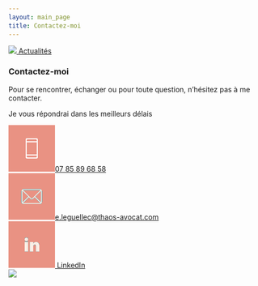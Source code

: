 ```yaml
---
layout: main_page
title: Contactez-moi
---
```

  <div class="row text-justify darker">
    <div class="col-md-6 p-0">
      <div class="col-md-12 pr-md-5 pl-md-5 light contact-nav">
        <a href="{{ site.baseurl }}/actualités">
          <img src="{{ site.baseurl }}/images/fleche-left@2x.png"/> Actualités
        </a>
      </div>
      <div class="col-md-12 pr-md-5 pl-md-5 pt-3 pb-3">
        <h3>Contactez-moi</h3>
        <p>Pour se rencontrer, échanger ou pour toute question, n’hésitez pas à me contacter.</p>
        <p>Je vous répondrai dans les meilleurs délais</p>
        <div class="contact-boxes">
          <div class="contact-boxes-item">
            <a href="tel:0785896858"><img src="images/phone-sticky-salmon.png" alt="Contactez-nous par téléphone"><span>07 85 89 68 58</span></a>
          </div>
          <div class="contact-boxes-item">
            <a href="mailto:e.leguellec@thaos-avocat.com?subject=Demande de renseignements"><img src="images/mail-sticky-salmon.png" alt="Contactez-nous par mail"><span>e.leguellec@thaos-avocat.com</span></a>
          </div>
          <div class="contact-boxes-item">
            <a href="https://www.linkedin.com/in/esther-le-guellec-98736873/"><img src="images/LinkedIn-sticky-salmon.png" alt="Contactez-nous par LinkedIn"> LinkedIn</a>
          </div>
        </div>
      </div>
    </div>
    <div class="col-md-6 contact p-0">
      <img src="{{ site.baseurl }}/images/contact.jpg"/>
    </div>
  </div>